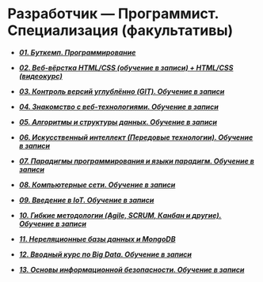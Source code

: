# Разработчик — Программист. Специализация (факультативы) 

- ***[01. Буткемп. Программирование](https://github.com/olgashenkel/GeekBrains-specialization-ELECTIVES/tree/main/01.%20Bootcamp_Program)***

- ***[02. Веб-вёрстка HTML/CSS (обучение в записи) + HTML/CSS (видеокурс)](https://github.com/olgashenkel/GeekBrains-specialization-ELECTIVES/tree/main/02.%20HTML_CSS-Elective)***

- ***[03. Контроль версий углублённо (GIT). Обучение в записи](https://github.com/olgashenkel/GeekBrains-specialization-ELECTIVES/tree/main/03.%20Version_control_in_depth_GIT)***

- ***[04. Знакомство с веб-технологиями. Обучение в записи](https://github.com/olgashenkel/GeekBrains-specialization-ELECTIVES/tree/main/04.%20Introduction_to_web_technologies)***

- ***[05. Алгоритмы и структуры данных. Обучение в записи](https://github.com/olgashenkel/GeekBrains-specialization-ELECTIVES/tree/main/05.%20Algorithms%20and%20data%20structures)***

- ***[06. Искусственный интеллект (Передовые технологии). Обучение в записи](https://github.com/olgashenkel/GeekBrains-specialization-ELECTIVES/tree/main/06.%20Artificial%20intelligence)***

- ***[07. Парадигмы программирования и языки парадигм. Обучение в записи](https://github.com/olgashenkel/GeekBrains-specialization-ELECTIVES/tree/main/07.%20Programming%20paradigms%20and%20paradigm%20languages)***

- ***[08. Компьютерные сети. Обучение в записи](https://github.com/olgashenkel/GeekBrains-specialization-ELECTIVES/tree/main/08.%20Computer%20networks)***

- ***[09. Введение в IoT. Обучение в записи](https://github.com/olgashenkel/GeekBrains-specialization-ELECTIVES/tree/main/09.%20Introduction%20to%20IoT)***

- ***[10. Гибкие методологии (Agile, SCRUM, Канбан и другие). Обучение в записи](https://github.com/olgashenkel/GeekBrains-specialization-ELECTIVES/tree/main/10.%20Flexible%20methodologies%20(Agile%2C%20SCRUM%2C%20Kanban%20and%20others))***

- ***[11. Нереляционные базы данных и MongoDB](https://github.com/olgashenkel/GeekBrains-specialization-ELECTIVES/tree/main/11.%20Non-relational%20databases%20and%20MongoDB)***

- ***[12. Вводный курс по Big Data. Обучение в записи](https://github.com/olgashenkel/GeekBrains-specialization-ELECTIVES/tree/main/12.%20Introductory%20course%20on%20Big%20Data)***

- ***[13. Основы информационной безопасности. Обучение в записи](https://github.com/olgashenkel/GeekBrains-specialization-ELECTIVES/tree/main/13.%20Fundamentals%20of%20Information%20Security)***
